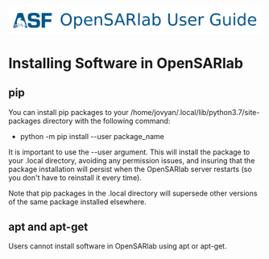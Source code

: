 [![OpenSARlab Header](../assets/OSL_user_guide_header.png)](../OpenSARlab_user_guide.md)

# Installing Software in OpenSARlab

## pip
You can install pip packages to your /home/jovyan/.local/lib/python3.7/site-packages directory with the following command:
- python -m pip install --user package_name

It is important to use the  --user argument. This will install the package to your .local directory, avoiding any permission issues, and insuring that the package installation will persist when the OpenSARlab server restarts (so you don't have to reinstall it every time). 

Note that pip packages in the .local directory will supersede other versions of the same package installed elsewhere.   

## apt and apt-get
Users cannot install software in OpenSARlab using apt or apt-get.

